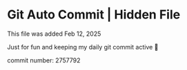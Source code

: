 # Git Auto Commit | Hidden File

This file was added Feb 12, 2025

Just for fun and keeping my daily git commit active 🤪

commit number: 2757792
